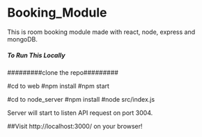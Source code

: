 # Booking_Module

This is room booking module made with react, node, express and mongoDB.
 
 ##### To Run This Locally #####
 
 #########clone the repo#########
 
 #cd to web 
 #npm install
 #npm start
 
 #cd to node_server
 #npm install
 #node src/index.js
 
 Server will start to listen API request on port 3004.
  
  ##Visit http://localhost:3000/ on your browser!

